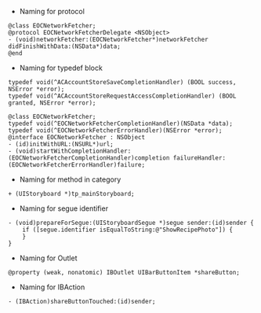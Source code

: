 * Naming for protocol
```objc
@class EOCNetworkFetcher;
@protocol EOCNetworkFetcherDelegate <NSObject>
- (void)networkFetcher:(EOCNetworkFetcher*)networkFetcher didFinishWithData:(NSData*)data; 
@end
```

* Naming for typedef block
```objc
typedef void(^ACAccountStoreSaveCompletionHandler) (BOOL success, NSError *error);
typedef void(^ACAccountStoreRequestAccessCompletionHandler) (BOOL granted, NSError *error);
```

```objc
@class EOCNetworkFetcher;
typedef void(^EOCNetworkFetcherCompletionHandler)(NSData *data); 
typedef void(^EOCNetworkFetcherErrorHandler)(NSError *error);
@interface EOCNetworkFetcher : NSObject 
- (id)initWithURL:(NSURL*)url;
- (void)startWithCompletionHandler:(EOCNetworkFetcherCompletionHandler)completion failureHandler:
(EOCNetworkFetcherErrorHandler)failure;
```

* Naming for method in category
```objc
+ (UIStoryboard *)tp_mainStoryboard;
```
* Naming for segue identifier
```objc
- (void)prepareForSegue:(UIStoryboardSegue *)segue sender:(id)sender {
    if ([segue.identifier isEqualToString:@"ShowRecipePhoto"]) {
    }
}
```
* Naming for Outlet
```objc
@property (weak, nonatomic) IBOutlet UIBarButtonItem *shareButton;
```

* Naming for IBAction
```objc
- (IBAction)shareButtonTouched:(id)sender;
```
